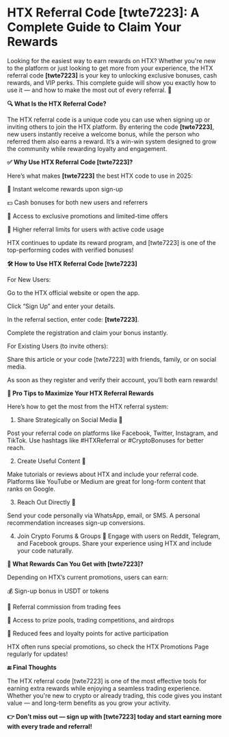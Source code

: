 # HTX Referral Code [twte7223]: A Complete Guide to Claim Your Rewards

Looking for the easiest way to earn rewards on HTX? Whether you're new to the platform or just looking to get more from your experience, the HTX referral code **[twte7223]** is your key to unlocking exclusive bonuses, cash rewards, and VIP perks. This complete guide will show you exactly how to use it — and how to make the most out of every referral. 🚀

**🔍 What Is the HTX Referral Code?**

The HTX referral code is a unique code you can use when signing up or inviting others to join the HTX platform. By entering the code **[twte7223]**, new users instantly receive a welcome bonus, while the person who referred them also earns a reward. It’s a win-win system designed to grow the community while rewarding loyalty and engagement.

**✅ Why Use HTX Referral Code [twte7223]?**

Here’s what makes **[twte7223]** the best HTX code to use in 2025:

🎁 Instant welcome rewards upon sign-up

💵 Cash bonuses for both new users and referrers

🔐 Access to exclusive promotions and limited-time offers

🌟 Higher referral limits for users with active code usage

HTX continues to update its reward program, and [twte7223] is one of the top-performing codes with verified bonuses!

**🛠️ How to Use HTX Referral Code [twte7223]**

For New Users:

Go to the HTX official website or open the app.

Click “Sign Up” and enter your details.

In the referral section, enter code: **[twte7223]**.

Complete the registration and claim your bonus instantly.

For Existing Users (to invite others):

Share this article or your code [twte7223] with friends, family, or on social media.

As soon as they register and verify their account, you’ll both earn rewards!

**🚀 Pro Tips to Maximize Your HTX Referral Rewards**

Here’s how to get the most from the HTX referral system:

1. Share Strategically on Social Media 📱

Post your referral code on platforms like Facebook, Twitter, Instagram, and TikTok. Use hashtags like #HTXReferral or #CryptoBonuses for better reach.

2. Create Useful Content 🎥

Make tutorials or reviews about HTX and include your referral code. Platforms like YouTube or Medium are great for long-form content that ranks on Google.

3. Reach Out Directly 🤝

Send your code personally via WhatsApp, email, or SMS. A personal recommendation increases sign-up conversions.

4. Join Crypto Forums & Groups 💬
Engage with users on Reddit, Telegram, and Facebook groups. Share your experience using HTX and include your code naturally.

**🎉 What Rewards Can You Get with [twte7223]?**

Depending on HTX’s current promotions, users can earn:

💰 Sign-up bonus in USDT or tokens

🎯 Referral commission from trading fees

🎁 Access to prize pools, trading competitions, and airdrops

🧾 Reduced fees and loyalty points for active participation

HTX often runs special promotions, so check the HTX Promotions Page regularly for updates!

**🔚 Final Thoughts**

The HTX referral code [twte7223] is one of the most effective tools for earning extra rewards while enjoying a seamless trading experience. Whether you're new to crypto or already trading, this code gives you instant value — and long-term benefits as you grow your activity.

**👉 Don’t miss out — sign up with [twte7223] today and start earning more with every trade and referral!**

